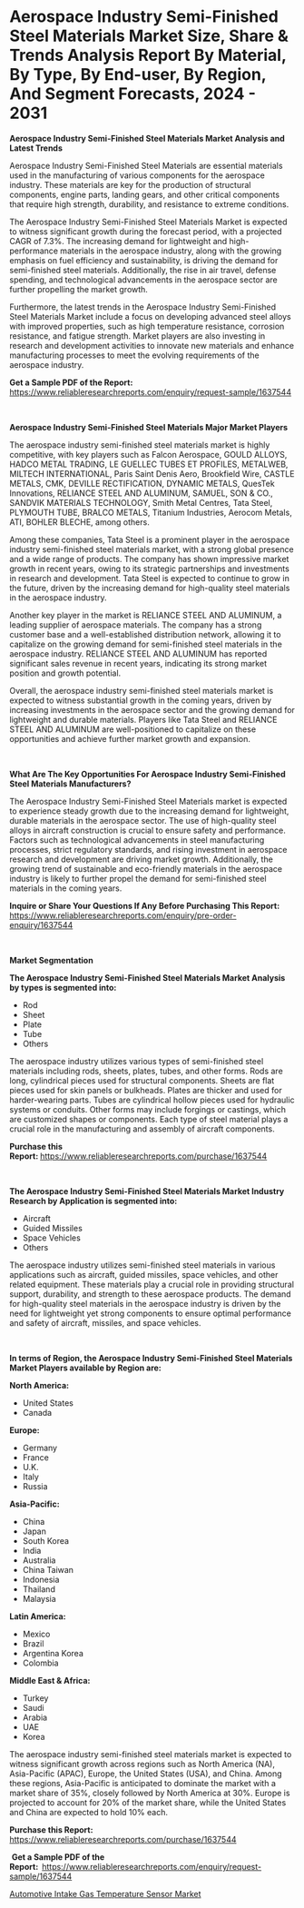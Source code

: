 <p><h1>Aerospace Industry Semi-Finished Steel Materials Market Size, Share & Trends Analysis Report By Material, By Type, By End-user, By Region, And Segment Forecasts, 2024 - 2031</h1></p><p><strong>Aerospace Industry Semi-Finished Steel Materials Market Analysis and Latest Trends</strong></p>
<p><p>Aerospace Industry Semi-Finished Steel Materials are essential materials used in the manufacturing of various components for the aerospace industry. These materials are key for the production of structural components, engine parts, landing gears, and other critical components that require high strength, durability, and resistance to extreme conditions.</p><p>The Aerospace Industry Semi-Finished Steel Materials Market is expected to witness significant growth during the forecast period, with a projected CAGR of 7.3%. The increasing demand for lightweight and high-performance materials in the aerospace industry, along with the growing emphasis on fuel efficiency and sustainability, is driving the demand for semi-finished steel materials. Additionally, the rise in air travel, defense spending, and technological advancements in the aerospace sector are further propelling the market growth.</p><p>Furthermore, the latest trends in the Aerospace Industry Semi-Finished Steel Materials Market include a focus on developing advanced steel alloys with improved properties, such as high temperature resistance, corrosion resistance, and fatigue strength. Market players are also investing in research and development activities to innovate new materials and enhance manufacturing processes to meet the evolving requirements of the aerospace industry.</p></p>
<p><strong>Get a Sample PDF of the Report:&nbsp;</strong> <a href="https://www.reliableresearchreports.com/enquiry/request-sample/1637544">https://www.reliableresearchreports.com/enquiry/request-sample/1637544</a></p>
<p>&nbsp;</p>
<p><strong>Aerospace Industry Semi-Finished Steel Materials Major Market Players</strong></p>
<p><p>The aerospace industry semi-finished steel materials market is highly competitive, with key players such as Falcon Aerospace, GOULD ALLOYS, HADCO METAL TRADING, LE GUELLEC TUBES ET PROFILES, METALWEB, MILTECH INTERNATIONAL, Paris Saint Denis Aero, Brookfield Wire, CASTLE METALS, CMK, DEVILLE RECTIFICATION, DYNAMIC METALS, QuesTek Innovations, RELIANCE STEEL AND ALUMINUM, SAMUEL, SON & CO., SANDVIK MATERIALS TECHNOLOGY, Smith Metal Centres, Tata Steel, PLYMOUTH TUBE, BRALCO METALS, Titanium Industries, Aerocom Metals, ATI, BOHLER BLECHE, among others.</p><p>Among these companies, Tata Steel is a prominent player in the aerospace industry semi-finished steel materials market, with a strong global presence and a wide range of products. The company has shown impressive market growth in recent years, owing to its strategic partnerships and investments in research and development. Tata Steel is expected to continue to grow in the future, driven by the increasing demand for high-quality steel materials in the aerospace industry.</p><p>Another key player in the market is RELIANCE STEEL AND ALUMINUM, a leading supplier of aerospace materials. The company has a strong customer base and a well-established distribution network, allowing it to capitalize on the growing demand for semi-finished steel materials in the aerospace industry. RELIANCE STEEL AND ALUMINUM has reported significant sales revenue in recent years, indicating its strong market position and growth potential.</p><p>Overall, the aerospace industry semi-finished steel materials market is expected to witness substantial growth in the coming years, driven by increasing investments in the aerospace sector and the growing demand for lightweight and durable materials. Players like Tata Steel and RELIANCE STEEL AND ALUMINUM are well-positioned to capitalize on these opportunities and achieve further market growth and expansion.</p></p>
<p>&nbsp;</p>
<p><strong>What Are The Key Opportunities For Aerospace Industry Semi-Finished Steel Materials Manufacturers?</strong></p>
<p><p>The Aerospace Industry Semi-Finished Steel Materials market is expected to experience steady growth due to the increasing demand for lightweight, durable materials in the aerospace sector. The use of high-quality steel alloys in aircraft construction is crucial to ensure safety and performance. Factors such as technological advancements in steel manufacturing processes, strict regulatory standards, and rising investment in aerospace research and development are driving market growth. Additionally, the growing trend of sustainable and eco-friendly materials in the aerospace industry is likely to further propel the demand for semi-finished steel materials in the coming years.</p></p>
<p><strong>Inquire or Share Your Questions If Any Before Purchasing This Report:</strong> <a href="https://www.reliableresearchreports.com/enquiry/pre-order-enquiry/1637544">https://www.reliableresearchreports.com/enquiry/pre-order-enquiry/1637544</a></p>
<p>&nbsp;</p>
<p><strong>Market Segmentation</strong></p>
<p><strong>The Aerospace Industry Semi-Finished Steel Materials Market Analysis by types is segmented into:</strong></p>
<p><ul><li>Rod</li><li>Sheet</li><li>Plate</li><li>Tube</li><li>Others</li></ul></p>
<p><p>The aerospace industry utilizes various types of semi-finished steel materials including rods, sheets, plates, tubes, and other forms. Rods are long, cylindrical pieces used for structural components. Sheets are flat pieces used for skin panels or bulkheads. Plates are thicker and used for harder-wearing parts. Tubes are cylindrical hollow pieces used for hydraulic systems or conduits. Other forms may include forgings or castings, which are customized shapes or components. Each type of steel material plays a crucial role in the manufacturing and assembly of aircraft components.</p></p>
<p><strong>Purchase this Report:&nbsp;</strong><a href="https://www.reliableresearchreports.com/purchase/1637544">https://www.reliableresearchreports.com/purchase/1637544</a></p>
<p>&nbsp;</p>
<p><strong>The Aerospace Industry Semi-Finished Steel Materials Market Industry Research by Application is segmented into:</strong></p>
<p><ul><li>Aircraft</li><li>Guided Missiles</li><li>Space Vehicles</li><li>Others</li></ul></p>
<p><p>The aerospace industry utilizes semi-finished steel materials in various applications such as aircraft, guided missiles, space vehicles, and other related equipment. These materials play a crucial role in providing structural support, durability, and strength to these aerospace products. The demand for high-quality steel materials in the aerospace industry is driven by the need for lightweight yet strong components to ensure optimal performance and safety of aircraft, missiles, and space vehicles.</p></p>
<p>&nbsp;</p>
<p><strong>In terms of Region, the Aerospace Industry Semi-Finished Steel Materials Market Players available by Region are:</strong></p>
<p>
    <p> <strong> North America: </strong>
        <ul>
            <li>United States</li>
            <li>Canada</li>
        </ul>
        </p> 
    <p> <strong> Europe: </strong>
        <ul>
            <li>Germany</li>
            <li>France</li>
            <li>U.K.</li>
            <li>Italy</li>
            <li>Russia</li>
        </ul>
        </p> 
    <p> <strong> Asia-Pacific: </strong>
        <ul>
            <li>China</li>
            <li>Japan</li>
            <li>South Korea</li>
            <li>India</li>
            <li>Australia</li>
            <li>China Taiwan</li>
            <li>Indonesia</li>
            <li>Thailand</li>
            <li>Malaysia</li>
        </ul>
        </p> 
    <p> <strong> Latin America: </strong>
        <ul>
            <li>Mexico</li>
            <li>Brazil</li>
            <li>Argentina Korea</li>
            <li>Colombia</li>
        </ul>
        </p> 
    <p> <strong> Middle East & Africa: </strong>
        <ul>
            <li>Turkey</li>
            <li>Saudi</li>
            <li>Arabia</li>
            <li>UAE</li>
            <li>Korea</li>
        </ul>
    </p>
    </p>
<p><p>The aerospace industry semi-finished steel materials market is expected to witness significant growth across regions such as North America (NA), Asia-Pacific (APAC), Europe, the United States (USA), and China. Among these regions, Asia-Pacific is anticipated to dominate the market with a market share of 35%, closely followed by North America at 30%. Europe is projected to account for 20% of the market share, while the United States and China are expected to hold 10% each.</p></p>
<p><strong>Purchase this Report: </strong><a href="https://www.reliableresearchreports.com/purchase/1637544">https://www.reliableresearchreports.com/purchase/1637544</a></p>
<p>&nbsp;<strong>Get a Sample PDF of the Report:&nbsp;&nbsp;</strong><a href="https://www.reliableresearchreports.com/enquiry/request-sample/1637544">https://www.reliableresearchreports.com/enquiry/request-sample/1637544</a></p>
<p><strong></strong></p>
<p><p><a href="https://github.com/Sarissaschmalingtr6fz2739/Market-Research-Report-List-1/blob/main/automotive-intake-gas-temperature-sensor-market.md">Automotive Intake Gas Temperature Sensor Market</a></p></p>